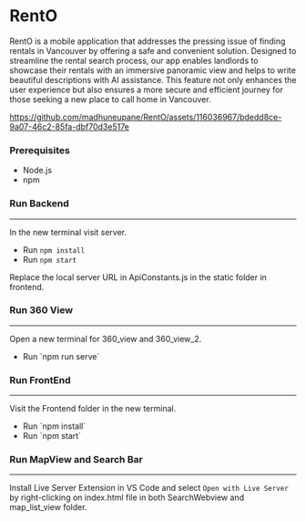 # RentO
RentO is a mobile application that addresses the pressing issue of finding rentals in Vancouver by offering a safe and convenient solution. Designed to streamline the rental search process, our app enables landlords to showcase their rentals with an immersive panoramic view and helps to write beautiful descriptions with AI assistance. This feature not only enhances the user experience but also ensures a more secure and efficient journey for those seeking a new place to call home in Vancouver.

https://github.com/madhuneupane/RentO/assets/116036967/bdedd8ce-9a07-46c2-85fa-dbf70d3e517e

### Prerequisites

- Node.js
- npm
  
 ### Run Backend
 ---
 In the new terminal visit server. <br>
- Run `npm install`
- Run `npm start`
  
Replace the local server URL in ApiConstants.js in the static folder in frontend.

### Run 360 View
---
 Open a new terminal for 360_view and 360_view_2.
 <ul><li> Run `npm run serve` </li></ul>

### Run FrontEnd
---
 Visit the Frontend folder in the new terminal. 
 <ul><li>Run `npm install`</li><li>Run `npm start`</li></ul>

 ### Run MapView and Search Bar
 ---
 Install Live Server Extension in VS Code and select `Open with Live Server` by right-clicking on index.html file in both SearchWebview and map_list_view folder. 




